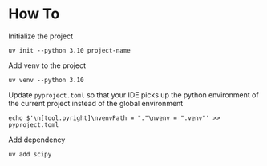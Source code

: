 # How To
Initialize the project
```
uv init --python 3.10 project-name
```

Add venv to the project
```
uv venv --python 3.10
```

Update `pyproject.toml` so that your IDE picks up the python environment of the current project instead of the global environment
```
echo $'\n[tool.pyright]\nvenvPath = "."\nvenv = ".venv"' >> pyproject.toml
```

Add dependency 
```
uv add scipy
```
